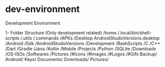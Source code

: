 # dev-environment
Development Environment

1- Folder Structure (Only development related)
    /home
        /.local/bin/shell-scripts
        /.utils
            /.commands
            /APKs
        /Desktop
            AndroidStudioVersions.desktop
        /Android
            /Sdk
            /AndroidStudioVersions
        /Development
            /BashScripts
            /C
            /C++
            /Dart
            /Gradle
            /Java
            /Kotlin
            /Mobile
            /Projects
            /Python
            /SQLite
        /Downloads
            /OS-ISOs
            /Softwares
        /Pictures
            /#Icons
            /#Images
            /#Logos
            /#Gifs
Backup/
    Android/
    Keys/
    Documents/
    Downloads/
    Pictures/